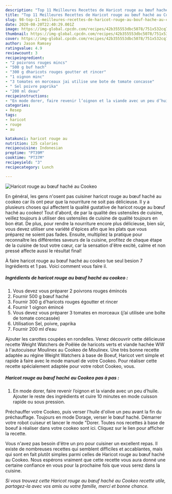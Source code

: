 ```yaml
---
description: "Top 11 Meilleures Recettes de Haricot rouge au bœuf haché au Cookeo"
title: "Top 11 Meilleures Recettes de Haricot rouge au bœuf haché au Cookeo"
slug: 98-top-11-meilleures-recettes-de-haricot-rouge-au-bouf-hache-au-cookeo
date: 2020-08-20T22:40:29.001Z
image: https://img-global.cpcdn.com/recipes/42b355553dbc5078/751x532cq70/haricot-rouge-au-boeuf-hache-au-cookeo-photo-principale-de-la-recette.jpg
thumbnail: https://img-global.cpcdn.com/recipes/42b355553dbc5078/751x532cq70/haricot-rouge-au-boeuf-hache-au-cookeo-photo-principale-de-la-recette.jpg
cover: https://img-global.cpcdn.com/recipes/42b355553dbc5078/751x532cq70/haricot-rouge-au-boeuf-hache-au-cookeo-photo-principale-de-la-recette.jpg
author: Jason Ramsey
ratingvalue: 4.9
reviewcount: 3
recipeingredient:
- "2 poivrons rouges mincs"
- "500 g buf hach"
- "300 g dharicots rouges goutter et rincer"
- "1 oignon minc"
- "3 tomates en morceaux jai utilise une bote de tomate concasse"
- " Sel poivre paprika"
- "200 ml deau"
recipeinstructions:
- "En mode dorer, faire revenir l’oignon et la viande avec un peu d’huile. Ajouter le reste des ingrédients et cuire 10 minutes en mode cuisson rapide ou sous pression."
categories:
- Resep
tags:
- haricot
- rouge
- au

katakunci: haricot rouge au 
nutrition: 125 calories
recipecuisine: Indonesian
preptime: "PT39M"
cooktime: "PT37M"
recipeyield: "3"
recipecategory: Lunch

---
```



![Haricot rouge au bœuf haché au Cookeo](https://img-global.cpcdn.com/recipes/42b355553dbc5078/751x532cq70/haricot-rouge-au-boeuf-hache-au-cookeo-photo-principale-de-la-recette.jpg)

En général, les gens n'osent pas cuisiner haricot rouge au bœuf haché au cookeo car ils ont peur que la nourriture ne soit pas délicieuse. Il y a plusieurs choses qui affectent la qualité gustative de haricot rouge au bœuf haché au cookeo! Tout d'abord, de par la qualité des ustensiles de cuisine, veillez toujours à utiliser des ustensiles de cuisine de qualité toujours en bon état. De plus, pour rendre la nourriture encore plus délicieuse, bien sûr, vous devez utiliser une variété d'épices afin que les plats que vous préparez ne soient pas fades. Ensuite, multipliez la pratique pour reconnaître les différentes saveurs de la cuisine, profitez de chaque étape de la cuisine de tout votre cœur, car la sensation d'être excité, calme et non pressé affecte aussi le résultat final!

<!--inarticleads1-->

À faire haricot rouge au bœuf haché au cookeo tue seul besion 7 Ingrédients et 1 pas. Voici comment vous faire il.

##### Ingrédients de haricot rouge au bœuf haché au cookeo :

1. Vous devez vous préparer 2 poivrons rouges émincés
1. Fournir 500 g bœuf haché
1. Fournir 300 g d’haricots rouges égoutter et rincer
1. Fournir 1 oignon émincé
1. Vous devez vous préparer 3 tomates en morceaux (j’ai utilisée une boîte de tomate concassée)
1. Utilisation  Sel, poivre, paprika
1. Fournir 200 ml d’eau


Ajouter les carottes coupées en rondelles. Venez découvrir cette délicieuse recette Weight Watchers de Poêlée de haricots verts et viande hachée WW à l&#39;autocuiseur Moulinex au Cookeo de Moulinex. Une très bonne recette adaptée au régine Weight Watchers à base de Boeuf, Haricot vert simple et rapide à faire avec le mode manuel de votre Cookeo. Pour réaliser cette recette spécialement adaptée pour votre robot Cookeo, vous. 

<!--inarticleads2-->

##### Haricot rouge au bœuf haché au Cookeo pas à pas :

1. En mode dorer, faire revenir l’oignon et la viande avec un peu d’huile. Ajouter le reste des ingrédients et cuire 10 minutes en mode cuisson rapide ou sous pression.


Préchauffer votre Cookeo, puis verser l&#39;huile d&#39;olive un peu avant la fin du préchauffage. Toujours en mode Dorage, verser le bœuf haché. Démarrer votre robot cuiseur et lancer le mode &#34;Dorer. Toutes nos recettes à base de boeuf à réaliser dans votre cookeo sont ici. Cliquez sur le lien pour afficher la recette. 

<!--inarticleads1-->

<p>
Vous n'avez pas besoin d'être un pro pour cuisiner un excellent repas. Il existe de nombreuses recettes qui semblent difficiles et accablantes, mais qui sont en fait plutôt simples parmi celles de Haricot rouge au bœuf haché au Cookeo. Nous espérons vraiment que cette recette vous aura donné une certaine confiance en vous pour la prochaine fois que vous serez dans la cuisine.
</p>

<p>
<i>Si vous trouvez cette Haricot rouge au bœuf haché au Cookeo recette utile, partagez-la avec vos amis ou votre famille, merci et bonne chance.</i>
</p>
